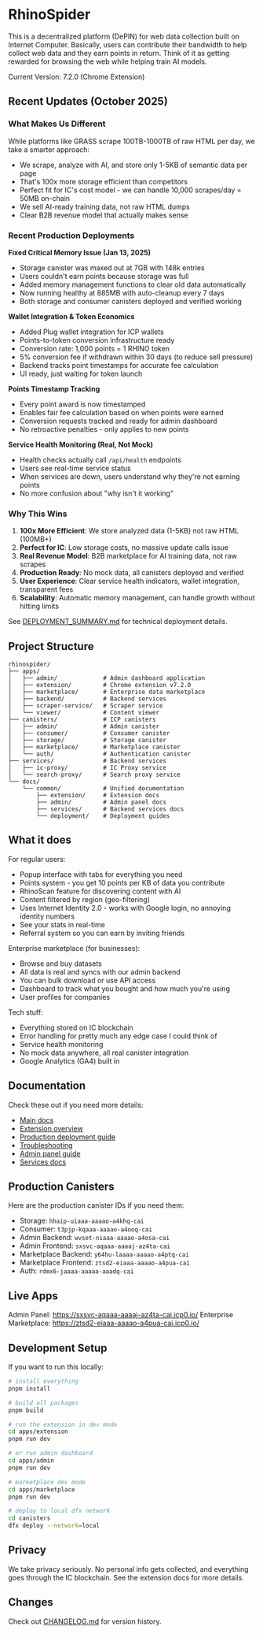 # RhinoSpider

This is a decentralized platform (DePIN) for web data collection built on Internet Computer. Basically, users can contribute their bandwidth to help collect web data and they earn points in return. Think of it as getting rewarded for browsing the web while helping train AI models.

Current Version: 7.2.0 (Chrome Extension)

## Recent Updates (October 2025)

### What Makes Us Different

While platforms like GRASS scrape 100TB-1000TB of raw HTML per day, we take a smarter approach:
- We scrape, analyze with AI, and store only 1-5KB of semantic data per page
- That's 100x more storage efficient than competitors
- Perfect fit for IC's cost model - we can handle 10,000 scrapes/day = 50MB on-chain
- We sell AI-ready training data, not raw HTML dumps
- Clear B2B revenue model that actually makes sense

### Recent Production Deployments

**Fixed Critical Memory Issue (Jan 13, 2025)**
- Storage canister was maxed out at 7GB with 148k entries
- Users couldn't earn points because storage was full
- Added memory management functions to clear old data automatically
- Now running healthy at 885MB with auto-cleanup every 7 days
- Both storage and consumer canisters deployed and verified working

**Wallet Integration & Token Economics**
- Added Plug wallet integration for ICP wallets
- Points-to-token conversion infrastructure ready
- Conversion rate: 1,000 points = 1 RHINO token
- 5% conversion fee if withdrawn within 30 days (to reduce sell pressure)
- Backend tracks point timestamps for accurate fee calculation
- UI ready, just waiting for token launch

**Points Timestamp Tracking**
- Every point award is now timestamped
- Enables fair fee calculation based on when points were earned
- Conversion requests tracked and ready for admin dashboard
- No retroactive penalties - only applies to new points

**Service Health Monitoring (Real, Not Mock)**
- Health checks actually call `/api/health` endpoints
- Users see real-time service status
- When services are down, users understand why they're not earning points
- No more confusion about "why isn't it working"

### Why This Wins

1. **100x More Efficient**: We store analyzed data (1-5KB) not raw HTML (100MB+)
2. **Perfect for IC**: Low storage costs, no massive update calls issue
3. **Real Revenue Model**: B2B marketplace for AI training data, not raw scrapes
4. **Production Ready**: No mock data, all canisters deployed and verified
5. **User Experience**: Clear service health indicators, wallet integration, transparent fees
6. **Scalability**: Automatic memory management, can handle growth without hitting limits

See [DEPLOYMENT_SUMMARY.md](DEPLOYMENT_SUMMARY.md) for technical deployment details.

## Project Structure

```
rhinospider/
├── apps/
│   ├── admin/             # Admin dashboard application
│   ├── extension/         # Chrome extension v7.2.0
│   ├── marketplace/       # Enterprise data marketplace
│   ├── backend/           # Backend services
│   ├── scraper-service/   # Scraper service
│   └── viewer/            # Content viewer
├── canisters/             # ICP canisters
│   ├── admin/             # Admin canister
│   ├── consumer/          # Consumer canister
│   ├── storage/           # Storage canister
│   ├── marketplace/       # Marketplace canister
│   └── auth/              # Authentication canister
├── services/              # Backend services
│   ├── ic-proxy/          # IC Proxy service
│   └── search-proxy/      # Search proxy service
└── docs/
    └── common/            # Unified documentation
        ├── extension/     # Extension docs
        ├── admin/         # Admin panel docs
        ├── services/      # Backend services docs
        └── deployment/    # Deployment guides
```

## What it does

For regular users:
- Popup interface with tabs for everything you need
- Points system - you get 10 points per KB of data you contribute
- RhinoScan feature for discovering content with AI
- Content filtered by region (geo-filtering)
- Uses Internet Identity 2.0 - works with Google login, no annoying identity numbers
- See your stats in real-time
- Referral system so you can earn by inviting friends

Enterprise marketplace (for businesses):
- Browse and buy datasets
- All data is real and syncs with our admin backend
- You can bulk download or use API access
- Dashboard to track what you bought and how much you're using
- User profiles for companies

Tech stuff:
- Everything stored on IC blockchain
- Error handling for pretty much any edge case I could think of
- Service health monitoring
- No mock data anywhere, all real canister integration
- Google Analytics (GA4) built in

## Documentation

Check these out if you need more details:
- [Main docs](./docs/common/README.md)
- [Extension overview](./docs/common/extension/overview.md)
- [Production deployment guide](./docs/common/deployment/production.md)
- [Troubleshooting](./docs/common/deployment/troubleshooting.md)
- [Admin panel guide](./docs/common/admin/overview.md)
- [Services docs](./docs/common/services/overview.md)

## Production Canisters

Here are the production canister IDs if you need them:
- Storage: `hhaip-uiaaa-aaaao-a4khq-cai`
- Consumer: `t3pjp-kqaaa-aaaao-a4ooq-cai`
- Admin Backend: `wvset-niaaa-aaaao-a4osa-cai`
- Admin Frontend: `sxsvc-aqaaa-aaaaj-az4ta-cai`
- Marketplace Backend: `y64hu-laaaa-aaaao-a4ptq-cai`
- Marketplace Frontend: `ztsd2-eiaaa-aaaao-a4pua-cai`
- Auth: `rdmx6-jaaaa-aaaaa-aaadq-cai`

## Live Apps

Admin Panel: https://sxsvc-aqaaa-aaaaj-az4ta-cai.icp0.io/
Enterprise Marketplace: https://ztsd2-eiaaa-aaaao-a4pua-cai.icp0.io/

## Development Setup

If you want to run this locally:

```bash
# install everything
pnpm install

# build all packages
pnpm build

# run the extension in dev mode
cd apps/extension
pnpm run dev

# or run admin dashboard
cd apps/admin
pnpm run dev

# marketplace dev mode
cd apps/marketplace
pnpm run dev

# deploy to local dfx network
cd canisters
dfx deploy --network=local
```

## Privacy

We take privacy seriously. No personal info gets collected, and everything goes through the IC blockchain. See the extension docs for more details.

## Changes

Check out [CHANGELOG.md](CHANGELOG.md) for version history.
